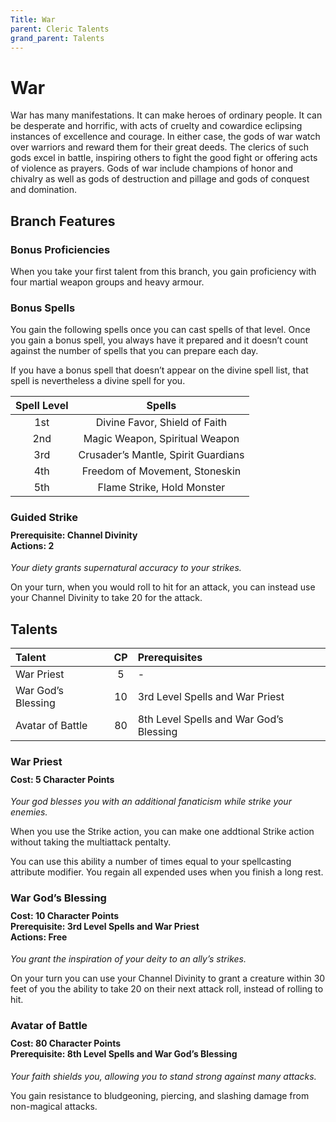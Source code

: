 ```yaml
---
Title: War
parent: Cleric Talents
grand_parent: Talents
---
```

 
# War
War has many manifestations. It can make heroes of ordinary people. It can be desperate and horrific, with acts of cruelty and cowardice eclipsing instances of excellence and courage. In either case, the gods of war watch over warriors and reward them for their great deeds. The clerics of such gods excel in battle, inspiring others to fight the good fight or offering acts of violence as prayers. Gods of war include champions of honor and chivalry as well as gods of destruction and pillage and gods of conquest and domination.

## Branch Features
 
### Bonus Proficiencies
When you take your first talent from this branch, you gain proficiency with four martial weapon groups and heavy armour.

### Bonus Spells
You gain the following spells once you can cast spells of that level. Once you gain a bonus spell, you always have it prepared and it doesn’t count against the number of spells that you can prepare each day.
 
If you have a bonus spell that doesn’t appear on the divine spell list, that spell is nevertheless a divine spell for you.
 
| Spell Level | Spells |
|:-----------:|:------:|
| 1st | Divine Favor, Shield of Faith |
| 2nd | Magic Weapon, Spiritual Weapon| 
| 3rd | Crusader’s Mantle, Spirit Guardians | 
| 4th | Freedom of Movement, Stoneskin | 
| 5th | Flame Strike, Hold Monster | 

### Guided Strike

<div style="margin-top:-10px;"></div>
 
#### **Prerequisite:** Channel Divinity<br>**Actions:** 2
*Your diety grants supernatural accuracy to your strikes.* 

On your turn, when you would roll to hit for an attack, you can instead use your Channel Divinity to take 20 for the attack.

## Talents
 
| Talent | CP | Prerequisites |
|:-------|:--:|:--------------|
| War Priest         | 5  | - |  
| War God’s Blessing | 10 | 3rd Level Spells and War Priest |  
| Avatar of Battle   | 80 | 8th Level Spells and War God’s Blessing |  

### War Priest 
<div style="margin-top:-10px;"></div>
 
#### **Cost:** 5 Character Points
*Your god blesses you with an additional fanaticism while strike your enemies.* 

When you use the Strike action, you can make one addtional Strike action without taking the multiattack pentalty. 

You can use this ability a number of times equal to your spellcasting attribute modifier. You regain all expended uses when you finish a long rest.

### War God’s Blessing
 
<div style="margin-top:-10px;"></div>
 
#### **Cost:** 10 Character Points<br>**Prerequisite:** 3rd Level Spells and War Priest<br>**Actions:** Free
*You grant the inspiration of your deity to an ally’s strikes.* 

On your turn you can use your Channel Divinity to grant a creature within 30 feet of you the ability to take 20 on their next attack roll, instead of rolling to hit.

### Avatar of Battle
 
<div style="margin-top:-10px;"></div>
 
#### **Cost:** 80 Character Points<br>**Prerequisite:** 8th Level Spells and War God’s Blessing
*Your faith shields you, allowing you to stand strong against many attacks.*

You gain resistance to bludgeoning, piercing, and slashing damage from non-magical attacks.
